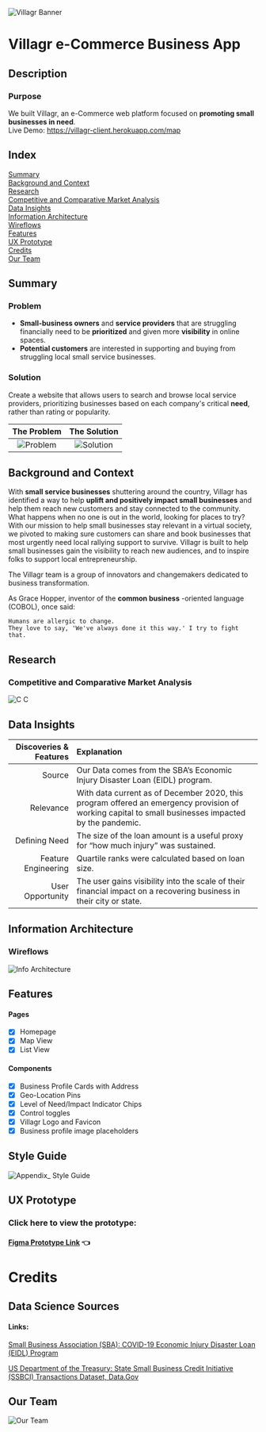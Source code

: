 ![Villagr Banner](https://user-images.githubusercontent.com/14967456/112705103-a70d9300-8e73-11eb-9c94-6624dd2265e1.png)

# Villagr e-Commerce Business App

## Description
### Purpose
We built Villagr, an e-Commerce web platform focused on **promoting small businesses in need**.  
Live Demo: https://villagr-client.herokuapp.com/map

## Index
[Summary](#summary)<br/>
[Background and Context](#background-and-context)<br/>
[Research](#research)<br/>
[Competitive and Comparative Market Analysis](#competitive-and-comparative-market-analysis)<br/>
[Data Insights](#data-insights)<br/>
[Information Architecture](#information-architecture)<br/>
[Wireflows](#wireflows)<br/>
[Features](#features)<br/>
[UX Prototype](#ux-prototype)<br/>
[Credits](#credits)<br/>
[Our Team](#our-team)<br/>

## Summary

### Problem
- **Small-business owners** and **service providers** that are struggling financially need to be **prioritized** and given more **visibility** in online spaces.
- **Potential customers** are interested in supporting and buying from struggling local small service businesses.

### Solution
Create a website that allows users to search and browse local service providers, prioritizing businesses based on each company's critical **need**, rather than rating or popularity.

**The Problem**               |  **The Solution**
:-------------------------:|:-------------------------:
![Problem](https://user-images.githubusercontent.com/14967456/112701952-63f9f280-8e68-11eb-843c-2e446584c592.png)  |  ![Solution](https://user-images.githubusercontent.com/14967456/112701961-68bea680-8e68-11eb-88b0-1b043225632b.png)

## Background and Context
With **small service businesses** shuttering around the country, Villagr has identified a way to help **uplift and positively impact small businesses** and help them reach new customers and stay connected to the community. What happens when no one is out in the world, looking for places to try? With our mission to help small businesses stay relevant in a virtual society, we pivoted to making sure customers can share and book businesses that most urgently need local rallying support to survive. Villagr is built to help small businesses gain the visibility to reach new audiences, and to inspire folks to support local entrepreneurship.

The Villagr team is a group of innovators and changemakers dedicated to business transformation.

As Grace Hopper, inventor of the **common business** -oriented language (COBOL), once said:
```
Humans are allergic to change. 
They love to say, 'We've always done it this way.' I try to fight that. 
```

## Research
### Competitive and Comparative Market Analysis
![C C](https://user-images.githubusercontent.com/14967456/112701739-d3231700-8e67-11eb-8b52-89970feef0ad.png)

## Data Insights

**Discoveries & Features**     |  **Explanation**
-------------------------:|:-------------------------
Source | Our Data comes from the SBA’s Economic Injury Disaster Loan (EIDL) program.
Relevance | With data current as of December 2020, this program offered an emergency provision of working capital to small businesses impacted by the pandemic.
Defining Need | The size of the loan amount is a useful proxy for “how much injury” was sustained.
Feature Engineering | Quartile ranks were calculated based on loan size.
User Opportunity | The user gains visibility into the scale of their financial impact on a recovering business in their city or state.

## Information Architecture
### Wireflows
![Info Architecture](https://user-images.githubusercontent.com/14967456/112705989-97904900-8e77-11eb-98a8-f7a065ac2207.png)

## Features
#### Pages
- [x] Homepage
- [x] Map View
- [x] List View
#### Components
- [x] Business Profile Cards with Address
- [x] Geo-Location Pins
- [x] Level of Need/Impact Indicator Chips
- [x] Control toggles
- [x] Villagr Logo and Favicon
- [x] Business profile image placeholders

## Style Guide
![Appendix_ Style Guide](https://user-images.githubusercontent.com/14967456/112707164-96fbb080-8e7f-11eb-9adf-807ee1ca73f1.png)


## UX Prototype
### Click here to view the prototype:
#### [Figma Prototype Link](https://www.figma.com/proto/dSs0rJgDDpYqgtVMTLmzdB/Villagr-eCommerce-Service-Hackathon?node-id=3%3A16&viewport=433%2C220%2C0.1557885706424713&scaling=scale-down&page-id=3%3A1) :point_left: 

# Credits 
## Data Science Sources
#### Links:
[Small Business Association (SBA): COVID-19 Economic Injury Disaster Loan (EIDL) Program](https://www.sba.gov/funding-programs/loans/covid-19-relief-options/covid-19-economic-injury-disaster-loan#section-header-6)

[US Department of the Treasury: State Small Business Credit Initiative (SSBCI) Transactions Dataset, Data.Gov](https://catalog.data.gov/dataset/state-small-business-credit-initiative-ssbci-transactions-dataset)

## Our Team
![Our Team](https://user-images.githubusercontent.com/14967456/112701812-02d21f00-8e68-11eb-8ad4-aecde13bee50.png)

